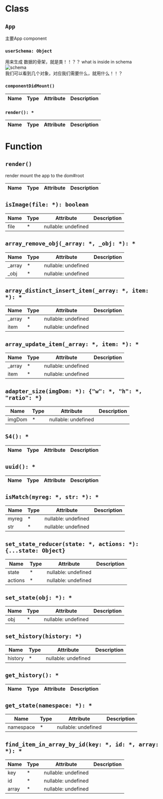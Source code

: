 # Class

## `App`

主要App component

### `userSchema: Object`

用来生成 数据的骨架，就是类！！？？ what is inside in schema <br/> ![schema](http://p7whtc26y.bkt.clouddn.com/18-4-28/31936984.jpg) <br/> 我们可以看到几个对象，对应我们需要什么，就用什么！！？

### `componentDidMount()`

| Name | Type | Attribute | Description |
| --- | --- | --- | --- |

### `render(): *`

| Name | Type | Attribute | Description |
| --- | --- | --- | --- |

# Function

## `render()`

render mount the app to the dom#root

| Name | Type | Attribute | Description |
| --- | --- | --- | --- |

## `isImage(file: *): boolean`

| Name | Type | Attribute | Description |
| --- | --- | --- | --- |
| file | * | nullable: undefined |

## `array_remove_obj(_array: *, _obj: *): *`

| Name | Type | Attribute | Description |
| --- | --- | --- | --- |
| _array | * | nullable: undefined |
| _obj | * | nullable: undefined |

## `array_distinct_insert_item(_array: *, item: *): *`

| Name | Type | Attribute | Description |
| --- | --- | --- | --- |
| _array | * | nullable: undefined |
| item | * | nullable: undefined |

## `array_update_item(_array: *, item: *): *`

| Name | Type | Attribute | Description |
| --- | --- | --- | --- |
| _array | * | nullable: undefined |
| item | * | nullable: undefined |

## `adapter_size(imgDom: *): {"w": *, "h": *, "ratio": *}`

| Name | Type | Attribute | Description |
| --- | --- | --- | --- |
| imgDom | * | nullable: undefined |

## `S4(): *`

| Name | Type | Attribute | Description |
| --- | --- | --- | --- |

## `uuid(): *`

| Name | Type | Attribute | Description |
| --- | --- | --- | --- |

## `isMatch(myreg: *, str: *): *`

| Name | Type | Attribute | Description |
| --- | --- | --- | --- |
| myreg | * | nullable: undefined |
| str | * | nullable: undefined |

## `set_state_reducer(state: *, actions: *): {...state: Object}`

| Name | Type | Attribute | Description |
| --- | --- | --- | --- |
| state | * | nullable: undefined |
| actions | * | nullable: undefined |

## `set_state(obj: *): *`

| Name | Type | Attribute | Description |
| --- | --- | --- | --- |
| obj | * | nullable: undefined |

## `set_history(history: *)`

| Name | Type | Attribute | Description |
| --- | --- | --- | --- |
| history | * | nullable: undefined |

## `get_history(): *`

| Name | Type | Attribute | Description |
| --- | --- | --- | --- |

## `get_state(namespace: *): *`

| Name | Type | Attribute | Description |
| --- | --- | --- | --- |
| namespace | * | nullable: undefined |

## `find_item_in_array_by_id(key: *, id: *, array: *): *`

| Name | Type | Attribute | Description |
| --- | --- | --- | --- |
| key | * | nullable: undefined |
| id | * | nullable: undefined |
| array | * | nullable: undefined |